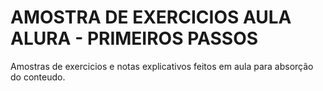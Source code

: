 # AMOSTRA DE EXERCICIOS AULA ALURA - PRIMEIROS PASSOS


Amostras de exercicios e notas explicativos feitos em aula para absorção do conteudo. 